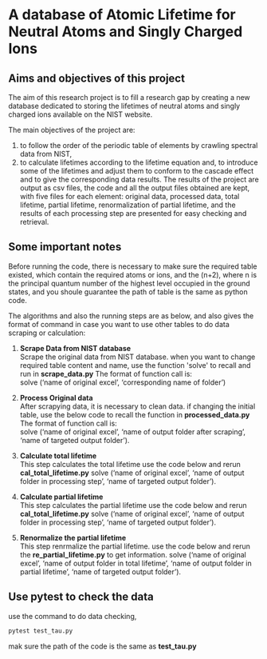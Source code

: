 # A database of Atomic Lifetime for Neutral Atoms and Singly Charged Ions

## Aims and objectives of this project
The aim of this research project is to fill a research gap by creating a new database dedicated to storing the lifetimes of neutral atoms and singly charged ions available on the NIST website.   

The main objectives of the project are: 
1. to follow the order of the periodic table of elements by crawling spectral data from NIST, 
2. to calculate lifetimes according to the lifetime equation and, to introduce some of the lifetimes and adjust them to conform to the cascade effect and to give the corresponding data results.
The results of the project are output as csv files, the code and all the output files obtained are kept, with five files for each element: original data, processed data, total lifetime, partial lifetime, renormalization of partial lifetime, and the results of each processing step are presented for easy checking and retrieval.


## Some important notes
Before running the code, there is necessary to make sure the required table existed, which contain the required atoms or ions, and the (n+2), where n is the principal quantum number of the highest level occupied in the ground states, and you shoule guarantee the path of table is the same as python code.  

The algorithms and also the running steps are as below, and also gives the format of command in case you want to use other tables to do data scraping or calculation:  
1. **Scrape Data from NIST database**   
Scrape the original data from NIST database.
when you want to change required table content and name, use the function 'solve' to recall and run in **scrape_data.py**
The format of function call is:  
solve (‘name of original excel’, ‘corresponding name of folder’)

2. **Process Original data**  
After scrapying data, it is necessary to clean data.
if changing the initial table, use the below code to recall the function in **processed_data.py**
The format of function call is:  
solve (‘name of original excel’, ‘name of output folder after scraping’, ‘name of targeted output folder’).  

3. **Calculate total lifetime**  
This step calculates the total lifetime
use the code below and rerun **cal_total_lifetime.py**
solve (‘name of original excel’, ‘name of output folder in processing step’, ‘name of targeted output folder’).  

4. **Calculate partial lifetime**     
This step calculates the partial lifetime 
use the code below and rerun **cal_total_lifetime.py**
solve (‘name of original excel’, ‘name of output folder in processing step’, ‘name of targeted output folder’).  
 
5. **Renormalize the partial lifetime**  
This step renrmalize the partial lifetime.
use the code below and rerun the **re_partial_lifetime.py** to get information.
solve (‘name of original excel’, ‘name of output folder in total lifetime’, ‘name of output folder in partial lifetime’, ‘name of targeted output folder’).

## Use pytest to check the data
use the command to do data checking, 

```bash
pytest test_tau.py
```
mak sure the path of the code is the same as **test_tau.py**


